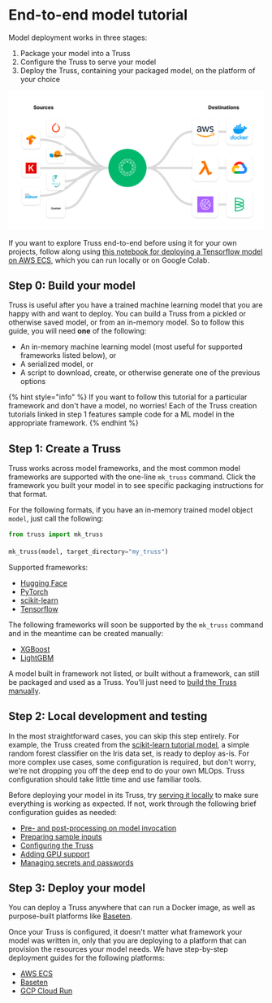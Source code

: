 # End-to-end model tutorial

Model deployment works in three stages:

1. Package your model into a Truss
2. Configure the Truss to serve your model
3. Deploy the Truss, containing your packaged model, on the platform of your choice

![Truss is a seamless bridge between model development and model deployment](assets/truss_unify.png)

If you want to explore Truss end-to-end before using it for your own projects, follow along using [this notebook for deploying a Tensorflow model on AWS ECS](), which you can run locally or on Google Colab.

## Step 0: Build your model

Truss is useful after you have a trained machine learning model that you are happy with and want to deploy. You can build a Truss from a pickled or otherwise saved model, or from an in-memory model. So to follow this guide, you will need **one** of the following:

* An in-memory machine learning model (most useful for supported frameworks listed below), or
* A serialized model, or
* A script to download, create, or otherwise generate one of the previous options

{% hint style="info" %}
If you want to follow this tutorial for a particular framework and don't have a model, no worries! Each of the Truss creation tutorials linked in step 1 features sample code for a ML model in the appropriate framework.
{% endhint %}

## Step 1: Create a Truss

Truss works across model frameworks, and the most common model frameworks are supported with the one-line `mk_truss` command. Click the framework you built your model in to see specific packaging instructions for that format.

For the following formats, if you have an in-memory trained model object `model`, just call the following:

```python
from truss import mk_truss

mk_truss(model, target_directory="my_truss")
```

Supported frameworks:

* [Hugging Face](create/huggingface.md)
* [PyTorch](create/pytorch.md)
* [scikit-learn](create/sklearn.md)
* [Tensorflow](create/tensorflow.md)

The following frameworks will soon be supported by the `mk_truss` command and in the meantime can be created manually:

* [XGBoost](create/xgboost.md)
* [LightGBM](create/lightgbm.md)

A model built in framework not listed, or built without a framework, can still be packaged and used as a Truss. You'll just need to [build the Truss manually](create/manual.md).

## Step 2: Local development and testing

In the most straightforward cases, you can skip this step entirely. For example, the Truss created from the [scikit-learn tutorial model](create/sklearn.md), a simple random forest classifier on the Iris data set, is ready to deploy as-is. For more complex use cases, some configuration is required, but don't worry, we're not dropping you off the deep end to do your own MLOps. Truss configuration should take little time and use familiar tools.

Before deploying your model in its Truss, try [serving it locally](develop/localhost.md) to make sure everything is working as expected. If not, work through the following brief configuration guides as needed:

* [Pre- and post-processing on model invocation](develop/processing.md)
* [Preparing sample inputs](develop/examples.md)
* [Configuring the Truss](develop/configuration.md)
* [Adding GPU support](develop/gpu.md)
* [Managing secrets and passwords](develop/secrets.md)

## Step 3: Deploy your model

You can deploy a Truss anywhere that can run a Docker image, as well as purpose-built platforms like [Baseten](https://baseten.co).

Once your Truss is configured, it doesn't matter what framework your model was written in, only that you are deploying to a platform that can provision the resources your model needs. We have step-by-step deployment guides for the following platforms:

* [AWS ECS](deploy/aws.md)
* [Baseten](deploy/baseten.md)
* [GCP Cloud Run](deploy/gcp.md)
